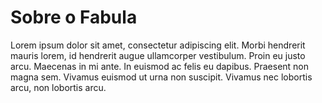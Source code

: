 # Sobre o Fabula

Lorem ipsum dolor sit amet, consectetur adipiscing elit. Morbi hendrerit mauris lorem, id hendrerit augue ullamcorper vestibulum. Proin eu justo arcu. Maecenas in mi ante. In euismod ac felis eu dapibus. Praesent non magna sem. Vivamus euismod ut urna non suscipit. Vivamus nec lobortis arcu, non lobortis arcu.
